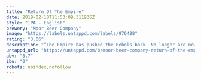 ```yaml
---
title: "Return Of The Empire"
date: 2019-02-10T11:53:09.311936Z
style: "IPA - English"
brewery: "Moor Beer Company"
image: "https://labels.untappd.com/labels/976488"
rating: "3.66"
description: "“The Empire has pushed the Rebels back. No longer are new world hops the only ones strong enough to hold your loyalty. Modern English hops are having a big impact on the front lines – bolder, brighter and more powerful than before. The Empire has returned. Show your allegiance.” "
untappd_url: "https://untappd.com/b/moor-beer-company-return-of-the-empire/976488"
abv: "5.7"
ibu: "0"
robots: noindex,nofollow
---
```

